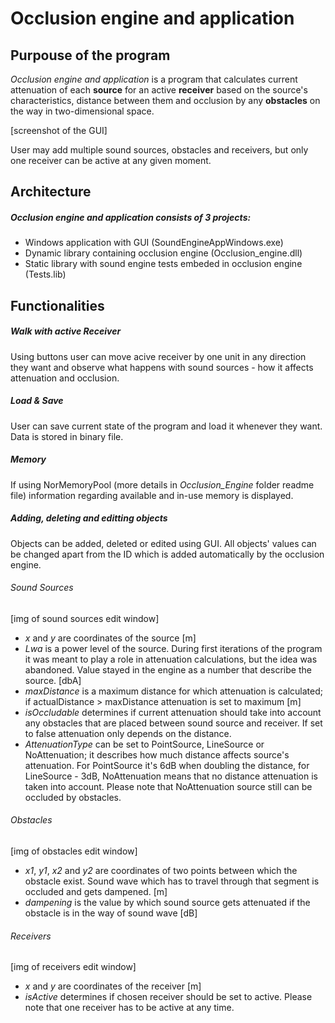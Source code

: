 # Occlusion engine and application
## Purpouse of the program
<i>Occlusion engine and application</i> is a program that calculates current attenuation of each <b>source</b> for an active <b>receiver</b>
based on the source's characteristics, distance between them and occlusion by any <b>obstacles</b> on the way in two-dimensional space.

[screenshot of the GUI]

User may add multiple sound sources, obstacles and receivers, but only one receiver can be active at any given moment.
## Architecture
##### Occlusion engine and application consists of 3 projects:
* Windows application with GUI (SoundEngineAppWindows.exe)
* Dynamic library containing occlusion engine (Occlusion_engine.dll)
* Static library with sound engine tests embeded in occlusion engine (Tests.lib)
## Functionalities
##### Walk with active Receiver
Using buttons user can move acive receiver by one unit in any direction they want and observe what happens with sound sources - how it
affects attenuation and occlusion.
##### Load & Save
User can save current state of the program and load it whenever they want. Data is stored in binary file.
##### Memory
If using NorMemoryPool (more details in <i>Occlusion_Engine</i> folder readme file)
information regarding available and in-use memory is displayed. 
##### Adding, deleting and editting objects
Objects can be added, deleted or edited using GUI. All objects' values can be changed apart from the ID which is added automatically
by the occlusion engine.
###### Sound Sources
[img of sound sources edit window]
* <i>x</i> and <i>y</i> are coordinates of the source [m]
* <i>Lwa</i> is a power level of the source. During first iterations of the program it was meant to play a role in
attenuation calculations, but the idea was abandoned. Value stayed in the engine as a number that describe the source. [dbA]
* <i>maxDistance</i> is a maximum distance for which attenuation is calculated; if actualDistance > maxDistance attenuation
is set to maximum [m]
* <i>isOccludable</i> determines if current attenuation should take into account any obstacles that are placed between sound source
and receiver. If set to false attenuation only depends on the distance.
* <i>AttenuationType</i> can be set to PointSource, LineSource or NoAttenuation; it describes how much distance affects source's attenuation.
For PointSource it's 6dB when doubling the distance, for LineSource - 3dB, NoAttenuation means that no distance attenuation is taken into account.
Please note that NoAttenuation source still can be occluded by obstacles.
###### Obstacles
[img of obstacles edit window]
* <i>x1</i>, <i>y1</i>, <i>x2</i> and <i>y2</i> are coordinates of two points between which the obstacle exist. Sound wave which has to travel
through that segment is occluded and gets dampened. [m]
* <i>dampening</i> is the value by which sound source gets attenuated if the obstacle is in the way of sound wave [dB]
###### Receivers
[img of receivers edit window]
* <i>x</i> and <i>y</i> are coordinates of the receiver [m]
* <i>isActive</i> determines if chosen receiver should be set to active. Please note that one receiver has to be active at any time.